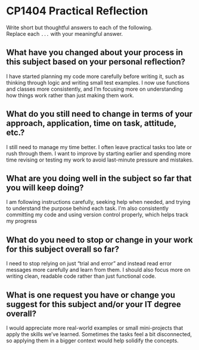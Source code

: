 # CP1404 Practical Reflection

Write short but thoughtful answers to each of the following.  
Replace each `...` with your meaningful answer.

## What have you changed about your process in this subject based on your personal reflection?

I have started planning my code more carefully before writing it, such as thinking through logic 
and writing small test examples. I now use functions and classes more consistently, and I’m focusing 
more on understanding how things work rather than just making them work.

## What do you still need to change in terms of your approach, application, time on task, attitude, etc.?

I still need to manage my time better. I often leave practical tasks too late or rush through them. I want to 
improve by starting earlier and spending more time revising or testing my work to avoid last-minute pressure and 
mistakes.

## What are you doing well in the subject so far that you will keep doing?

I am following instructions carefully, seeking help when needed, and trying to understand the purpose behind each task. 
I'm also consistently committing my code and using version control properly, which helps track my progress

## What do you need to stop or change in your work for this subject overall so far?

I need to stop relying on just “trial and error” and instead read error messages more carefully and learn from them. 
I should also focus more on writing clean, readable code rather than just functional code.

## What is one request you have or change you suggest for this subject and/or your IT degree overall?

I would appreciate more real-world examples or small mini-projects that apply the skills we’ve learned. Sometimes the 
tasks feel a bit disconnected, so applying them in a bigger context would help solidify the concepts.

